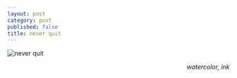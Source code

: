 ```yaml
---
layout: post
category: post
published: false
title: never quit
---
```

![never quit]({{site.baseurl}}//media/never-quit.jpeg)
<!--more-->
<span class='date' style='float:right;'>*watercolor, ink*</span>